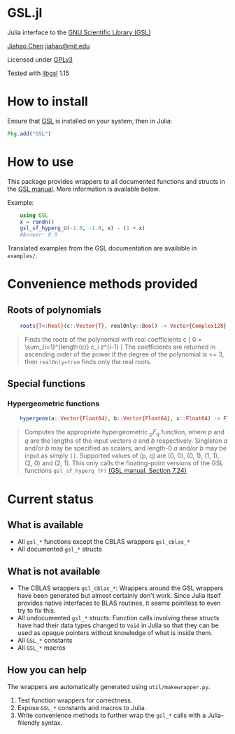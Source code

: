 GSL.jl
======

Julia interface to the [GNU Scientific Library (GSL)](http://www.gnu.org/software/gsl)

[Jiahao Chen](http://github.com/jiahao) <jiahao@mit.edu>

Licensed under [GPLv3](http://www.gnu.org/copyleft/gpl.html)

Tested with [libgsl](http://www.gnu.org/software/gsl) 1.15

# How to install

Ensure that [GSL](http://www.gnu.org/software/gsl) is installed on your system, then in Julia:
```julia
Pkg.add("GSL")
```

# How to use

This package provides wrappers to all documented functions and structs in the
[GSL manual](http://www.gnu.org/software/gsl/manual/html_node).
More information is available below.

Example:
```julia
    using GSL
    x = randn()
    gsl_sf_hyperg_U(-1.0, -1.0, x) - (1 + x)
    #Answer: 0.0
```

Translated examples from the GSL documentation are available in `examples/`.

# Convenience methods provided

<script type="text/javascript"
   src="http://cdn.mathjax.org/mathjax/latest/MathJax.js">

</script>

## Roots of polynomials
```julia
    roots{T<:Real}(c::Vector{T}, realOnly::Bool) -> Vector{Complex128}
```
> Finds the roots of the polynomial with real coefficients c
> \[
> 0 = \sum_{i=1}^{length(c)} c_i z^{i-1}
> \]
> The coefficients are returned in ascending order of the power
> If the degree of the polynomial is <= 3, then `realOnly=true` finds only
> the real roots.

## Special functions

### Hypergeometric functions
```julia
    hypergeom(a::Vector{Float64}, b::Vector{Float64}, x::Float64) -> Float64
```
> Computes the appropriate hypergeometric *<sub>p</sub>F<sub>q</sub>* function,
> where *p* and *q* are the lengths of the input vectors *a* and *b*
> respectively.
> Singleton *a* and/or *b* may be specified as scalars, and length-0 *a* and/or
> *b* may be input as simply `[]`.
> Supported values of (p, q) are (0, 0), (0, 1), (1, 1), (2, 0) and (2, 1).
> This only calls the floating-point versions of the GSL functions
> `gsl_sf_hyperg_?F?` [(GSL manual, Section 7.24)](http://www.gnu.org/software/gsl/manual/html_node/Hypergeometric-Functions.html)

# Current status

## What is available
* All `gsl_*` functions except the CBLAS wrappers `gsl_cblas_*`
* All documented `gsl_*` structs

## What is not available
* The CBLAS wrappers `gsl_cblas_*`:
  Wrappers around the GSL wrappers have been generated but almost certainly don't work. 
  Since Julia itself provides native interfaces to BLAS routines, it seems pointless to
  even try to fix this.
* All undocumented `gsl_*` structs:
  Function calls involving these structs have had their data types changed to `Void`
  in Julia so that they can be used as opaque pointers without knowledge of what is
  inside them.
* All `GSL_*` constants
* All `GSL_*` macros

## How you can help

The wrappers are automatically generated using `util/makewrapper.py`.

1. Test function wrappers for correctness.
2. Expose `GSL_*` constants and macros to Julia.
3. Write convenience methods to further wrap the `gsl_*` calls with a Julia-
   friendly syntax.
